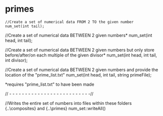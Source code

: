 # primes

	//Create a set of numerical data FROM 2 TO the given number
	num_set(int tail); 
  
  //Create a set of numerical data BETWEEN 2 given numbers* 
  num_set(int head, int tail); 
  
  //Create a set of numerical data BETWEEN 2 given 
    numbers but only store before/after/on each 
    multiple of the given divisor*
  num_set(int head, int tail, int divisor); 
  
  //Create a set of numerical data BETWEEN 2 given 
    numbers and provide the location 
    of the "prime_list.txt"
	num_set(int head, int tail, string primeFile);
  
  *requires "prime_list.txt" to have been made
  
  // - - - - - - - - - - - - - - - - - - - - - - - - - -//
  
  //Writes the entire set of numbers into files within 
    these folders {..\composites} and {..\primes}
  num_set::writeAll()
